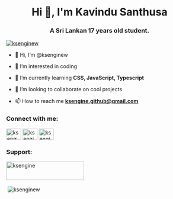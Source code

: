 
<h1 align="center">Hi 👋, I'm Kavindu Santhusa</h1>
<h3 align="center">A Sri Lankan 17 years old student.</h3>
<p align="left"> <a href="https://github.com/ryo-ma/github-profile-trophy"><img src="https://github-profile-trophy.vercel.app/?username=ksengine" alt="ksenginew" /></a> </p>

- 👋 Hi, I’m @ksenginew

- 👀 I’m interested in coding

- 🌱 I’m currently learning **CSS, JavaScript, Typescript**

- 💞️ I’m looking to collaborate on cool projects

- 📫 How to reach me **ksengine.github@gmail.com**

<h3 align="left">Connect with me:</h3>
<p align="left">
<a href="https://codepen.io/ksengine" target="blank"><img align="center" src="https://raw.githubusercontent.com/rahuldkjain/github-profile-readme-generator/master/src/images/icons/Social/codepen.svg" alt="ksengine" height="30" width="40" /></a>
<a href="https://dev.to/ksengine" target="blank"><img align="center" src="https://cdn.jsdelivr.net/npm/simple-icons@3.0.1/icons/dev-dot-to.svg" alt="ksengine" height="30" width="40" /></a>
<a href="https://twitter.com/ksengine" target="blank"><img align="center" src="https://raw.githubusercontent.com/rahuldkjain/github-profile-readme-generator/master/src/images/icons/Social/twitter.svg" alt="ksengine" height="30" width="40" /></a>
<!--<a href="https://linkedin.com/in/ksengine" target="blank"><img align="center" src="https://raw.githubusercontent.com/rahuldkjain/github-profile-readme-generator/master/src/images/icons/Social/linked-in-alt.svg" alt="ksengine" height="30" width="40" /></a>
<a href="https://stackoverflow.com/users/ksengine" target="blank"><img align="center" src="https://raw.githubusercontent.com/rahuldkjain/github-profile-readme-generator/master/src/images/icons/Social/stack-overflow.svg" alt="ksengine" height="30" width="40" /></a>
<a href="https://codesandbox.com/ksengine" target="blank"><img align="center" src="https://cdn.jsdelivr.net/npm/simple-icons@3.0.1/icons/codesandbox.svg" alt="ksengine" height="30" width="40" /></a>
<a href="https://kaggle.com/ksengine" target="blank"><img align="center" src="https://raw.githubusercontent.com/rahuldkjain/github-profile-readme-generator/master/src/images/icons/Social/kaggle.svg" alt="ksengine" height="30" width="40" /></a>
<a href="https://fb.com/ksengine" target="blank"><img align="center" src="https://raw.githubusercontent.com/rahuldkjain/github-profile-readme-generator/master/src/images/icons/Social/facebook.svg" alt="ksengine" height="30" width="40" /></a>
<a href="https://instagram.com/ksengine" target="blank"><img align="center" src="https://raw.githubusercontent.com/rahuldkjain/github-profile-readme-generator/master/src/images/icons/Social/instagram.svg" alt="ksengine" height="30" width="40" /></a>
--></p>

<h3 align="left">Support:</h3>
<p><a href="https://www.buymeacoffee.com/ksengine"> <img align="left" src="https://cdn.buymeacoffee.com/buttons/v2/default-yellow.png" height="50" width="210" alt="ksengine" /></a></p><br><br>
<br>

<p>&nbsp;<img align="center" src="https://github-readme-stats.vercel.app/api?username=ksenginew&show_icons=true&locale=en" alt="ksenginew" /></p>

